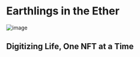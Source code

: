 # Earthlings in the Ether

![image](https://github.com/westonnelson/astroship/assets/29180454/8f646b39-6c66-47a7-99a5-5545d57473bd)

## Digitizing Life, One NFT at a Time
